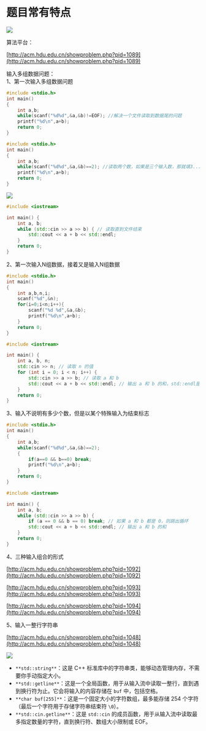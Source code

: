 # 题目常有特点
![](https://cdn.nlark.com/yuque/0/2024/png/43034535/1730009564607-dc5c8e20-6bee-4b62-9c80-99fed20bd85d.png)

算法平台：

[http://acm.hdu.edu.cn/showproblem.php?pid=1089](http://acm.hdu.edu.cn/showproblem.php?pid=1089)

输入多组数据问题：  
1、第一次输入多组数据问题

```c
#include <stdio.h>
int main()
{
    int a,b;
    while(scanf("%d%d",&a,&b)!=EOF); //解决一个文件读取到数据尾的问题
    printf("%d\n",a+b);
    return 0;
}

#include <stdio.h>
int main()
{
    int a,b;
    while(scanf("%d%d",&a,&b)==2); //读取两个数，如果是三个输入数，那就填3.....n
    printf("%d\n",a+b);
    return 0;
}
```

![](https://cdn.nlark.com/yuque/0/2024/png/43034535/1730010371040-783ada29-ab69-47db-8155-3eb2ac43817a.png)

```cpp
#include <iostream>

int main() {
    int a, b;
    while (std::cin >> a >> b) { // 读取直到文件结束
        std::cout << a + b << std::endl;
    }
    return 0;
}

```

2、第一次输入N组数据，接着又是输入N组数据

```c
#include <stdio.h>
int main()
{
    int a,b,n,i;
    scanf("%d",&n);
    for(i=0;i<n;i++){
        scanf("%d %d",&a,&b);
        printf("%d\n",a+b);
    }
    return 0;
}
```

```cpp
#include <iostream>

int main() {
    int a, b, n;
    std::cin >> n; // 读取 n 的值
    for (int i = 0; i < n; i++) {
        std::cin >> a >> b; // 读取 a 和 b
        std::cout << a + b << std::endl; // 输出 a 和 b 的和，std::endl是换行符
    }
    return 0;
}
```

3、输入不说明有多少个数，但是以某个特殊输入为结束标志

```c
#include <stdio.h>
int main()
{
    int a,b;
    while(scanf("%d%d",&a,&b)==2);
    {
        if(a==0 && b==0) break;
        printf("%d\n",a+b);
    }
    return 0;
}
```

```cpp
#include <iostream>

int main() {
    int a, b;
    while (std::cin >> a >> b) {
        if (a == 0 && b == 0) break; // 如果 a 和 b 都是 0，则跳出循环
        std::cout << a + b << std::endl; // 输出 a 和 b 的和
    }
    return 0;
}

```

4、三种输入组合的形式

[http://acm.hdu.edu.cn/showproblem.php?pid=1092](http://acm.hdu.edu.cn/showproblem.php?pid=1092)

[http://acm.hdu.edu.cn/showproblem.php?pid=1093](http://acm.hdu.edu.cn/showproblem.php?pid=1093)

[http://acm.hdu.edu.cn/showproblem.php?pid=1094](http://acm.hdu.edu.cn/showproblem.php?pid=1094)

5、输入一整行字符串

[http://acm.hdu.edu.cn/showproblem.php?pid=1048](http://acm.hdu.edu.cn/showproblem.php?pid=1048)

![](https://cdn.nlark.com/yuque/0/2024/png/43034535/1730011576720-5c08b7a1-5ef8-48bb-8d98-06d185e8aed0.png)

+ `**std::string**`：这是 C++ 标准库中的字符串类，能够动态管理内存，不需要你手动指定大小。
+ `**std::getline**`：这是一个全局函数，用于从输入流中读取一整行，直到遇到换行符为止。它会将输入的内容存储在 `buf` 中，包括空格。
+ `**char buf[255]**`：这是一个固定大小的字符数组，最多能存储 254 个字符（最后一个字符用于存储字符串结束符 `\0`）。
+ `**std::cin.getline**`：这是 `std::cin` 的成员函数，用于从输入流中读取最多指定数量的字符，直到换行符、数组大小限制或 EOF。







































































































